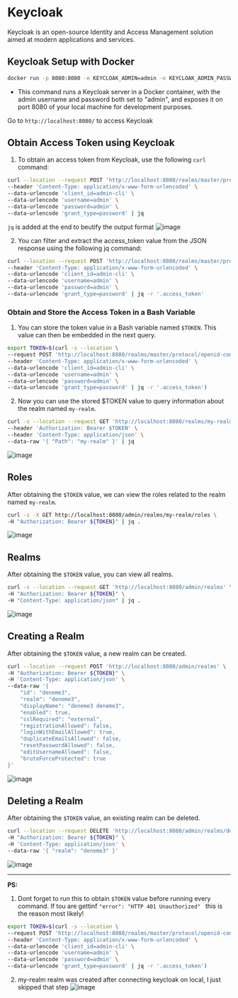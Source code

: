 # Keycloak
Keycloak is an open-source Identity and Access Management solution aimed at modern applications and services.

## Keycloak Setup with Docker
```sh
docker run -p 8080:8080 -e KEYCLOAK_ADMIN=admin -e KEYCLOAK_ADMIN_PASSWORD=admin quay.io/keycloak/keycloak:23.0.6 start-dev
```
- This command runs a Keycloak server in a Docker container, with the admin username and password both set to "admin", and exposes it on port 8080 of your local machine for development purposes.

Go to `http://localhost:8080/` to access Keycloak

## Obtain Access Token using Keycloak

1) To obtain an access token from Keycloak, use the following `curl` command:

```sh
curl --location --request POST 'http://localhost:8080/realms/master/protocol/openid-connect/token' \
--header 'Content-Type: application/x-www-form-urlencoded' \
--data-urlencode 'client_id=admin-cli' \
--data-urlencode 'username=admin' \
--data-urlencode 'password=admin' \
--data-urlencode 'grant_type=password' | jq
```
`jq` is added at the end to beutify the output format
![image](https://github.com/al3v/Keycloak/assets/73062283/84789030-cabb-48ab-8e98-de1b9bf0a50e)

2) You can filter and extract the access_token value from the JSON response using the following jq command:
```sh
curl --location --request POST 'http://localhost:8080/realms/master/protocol/openid-connect/token' \
--header 'Content-Type: application/x-www-form-urlencoded' \
--data-urlencode 'client_id=admin-cli' \
--data-urlencode 'username=admin' \
--data-urlencode 'password=admin' \
--data-urlencode 'grant_type=password' | jq -r '.access_token'
```

### Obtain and Store the Access Token in a Bash Variable

1) You can store the token value in a Bash variable named `$TOKEN`. This value can then be embedded in the next query.

```sh
export TOKEN=$(curl -s --location \
--request POST 'http://localhost:8080/realms/master/protocol/openid-connect/token' \
--header 'Content-Type: application/x-www-form-urlencoded' \
--data-urlencode 'client_id=admin-cli' \
--data-urlencode 'username=admin' \
--data-urlencode 'password=admin' \
--data-urlencode 'grant_type=password' | jq -r '.access_token')
```

2) Now you can use the stored $TOKEN value to query information about the realm named `my-realm`.

```sh
curl -s --location --request GET 'http://localhost:8080/realms/my-realm/' \
--header 'Authorization: Bearer $TOKEN' \
--header 'Content-Type: application/json' \
--data-raw '{ "Path": "my-realm" }' | jq
```
![image](https://github.com/al3v/Keycloak/assets/73062283/e84dc3db-2466-4f20-876e-48c0a569515f)

## Roles

After obtaining the `$TOKEN` value, we can view the roles related to the realm named `my-realm`.

```sh
curl -s -X GET http://localhost:8080/admin/realms/my-realm/roles \
-H "Authorization: Bearer ${TOKEN}" | jq .
```
![image](https://github.com/al3v/Keycloak/assets/73062283/09ef8dfd-c8cb-4f6f-bd7d-bca82d02d63c)


## Realms

After obtaining the `$TOKEN` value, you can view all realms.

```sh
curl -s --location --request GET 'http://localhost:8080/admin/realms' \
-H "Authorization: Bearer ${TOKEN}" \
-H "Content-Type: application/json" | jq .
```
![image](https://github.com/al3v/Keycloak/assets/73062283/bbb608fa-cfaa-4ebd-9ccb-fb1aa81b0618)

## Creating a Realm

After obtaining the `$TOKEN` value, a new realm can be created.

```sh
curl --location --request POST 'http://localhost:8080/admin/realms' \
-H "Authorization: Bearer ${TOKEN}" \
-H 'Content-Type: application/json' \
--data-raw '{
    "id": "deneme3",
    "realm": "deneme3",
    "displayName": "deneme3 deneme3",
    "enabled": true,
    "sslRequired": "external",
    "registrationAllowed": false,
    "loginWithEmailAllowed": true,
    "duplicateEmailsAllowed": false,
    "resetPasswordAllowed": false,
    "editUsernameAllowed": false,
    "bruteForceProtected": true
}'
```
![image](https://github.com/al3v/Keycloak/assets/73062283/8ae3d505-5b7c-4dbd-be5d-1be1da9873be)

## Deleting a Realm

After obtaining the `$TOKEN` value, an existing realm can be deleted.

```sh
curl --location --request DELETE 'http://localhost:8080/admin/realms/deneme3' \
-H "Authorization: Bearer ${TOKEN}" \
-H 'Content-Type: application/json' \
--data-raw '{ "realm": "deneme3" }'
```
![image](https://github.com/al3v/Keycloak/assets/73062283/8c538323-de41-4f8c-8f9e-dfff417bbe12)

-------------------------------------------
**PS:**
1) Dont forget to run this to obtain `$TOKEN` value before running every command. If tou are gettinf `"error": "HTTP 401 Unauthorized"
` this is the reason most likely!
```sh
export TOKEN=$(curl -s --location \
--request POST 'http://localhost:8080/realms/master/protocol/openid-connect/token' \
--header 'Content-Type: application/x-www-form-urlencoded' \
--data-urlencode 'client_id=admin-cli' \
--data-urlencode 'username=admin' \
--data-urlencode 'password=admin' \
--data-urlencode 'grant_type=password' | jq -r '.access_token')
```

2) my-realm realm was created after connecting keycloak on local, I just skipped that step
![image](https://github.com/al3v/Keycloak/assets/73062283/7edfb146-9bd8-45e9-84a7-f6593552c6e0)


